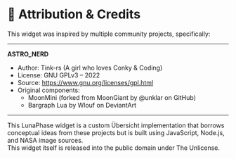 # 📜 Attribution & Credits

This widget was inspired by multiple community projects, specifically:

---

**ASTRO_NERD**  
- Author: Tink-rs (A girl who loves Conky & Coding)  
- License: GNU GPLv3 – 2022  
- Source: https://www.gnu.org/licenses/gpl.html  
- Original components:
  - MoonMini (forked from MoonGiant by @unklar on GitHub)
  - Bargraph Lua by Wlouf on DeviantArt

---

This LunaPhase widget is a custom Übersicht implementation that borrows conceptual ideas from these projects but is built using JavaScript, Node.js, and NASA image sources.  
This widget itself is released into the public domain under The Unlicense.
